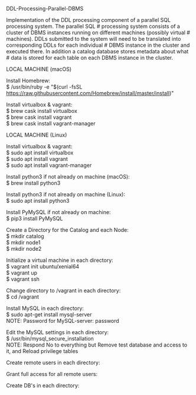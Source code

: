 DDL-Processing-Parallel-DBMS

Implementation of the DDL processing component of a parallel SQL processing system. The parallel SQL # processing system consists of a cluster of DBMS instances running on different machines (possibly virtual # machines). DDLs submitted to the system will need to be translated into corresponding DDLs for each individual # DBMS instance in the cluster and executed there. In addition a catalog database stores metadata about what # data is stored for each table on each DBMS instance in the cluster.

LOCAL MACHINE (macOS)

Install Homebrew:<br />
$ /usr/bin/ruby -e "$(curl -fsSL https://raw.githubusercontent.com/Homebrew/install/master/install)"

Install virtualbox & vagrant:<br />
$ brew cask install virtualbox<br />
$ brew cask install vagrant<br />
$ brew cask install vagrant-manager<br />

LOCAL MACHINE (Linux)

Install virtualbox & vagrant:<br />
$ sudo apt install virtualbox<br />
$ sudo apt install vagrant<br />
$ sudo apt install vagrant-manager<br />

Install python3 if not already on machine (macOS):<br />
$ brew install python3<br />

Install python3 if not already on machine (Linux):<br />
$ sudo apt install python3<br />

Install PyMySQL if not already on machine:<br />
$ pip3 install PyMySQL<br />

Create a Directory for the Catalog and each Node:<br />
$ mkdir catalog<br />
$ mkdir node1<br />
$ mkdir node2<br />

Initialize a virtual machine in each directory:<br />
$ vagrant init ubuntu/xenial64<br />
$ vagrant up<br />
$ vagrant ssh<br />

Change directory to /vagrant in each directory:<br />
$ cd /vagrant<br />

Install MySQL in each directory:<br />
$ sudo apt-get install mysql-server<br />
NOTE: Password for MySQL-server: password<br />

Edit the MySQL settings in each directory:<br />
$ /usr/bin/mysql_secure_installation<br />
NOTE: Respond No to everything but Remove test database and access to it, and Reload privilege tables<br />

Create remote users in each directory:<br />

Grant full access for all remote users:<br />

Create DB's in each directory:<br />


